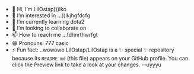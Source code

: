 - 👋 Hi, I’m LilOstap)))iko
- 👀 I’m interested in ...))lkjhgfdcfg
- 🌱 I’m currently learning dota2
- 💞️ I’m looking to collaborate on 
- 📫 How to reach me ...fdhnrthwrfgt
- 😄 Pronouns: 777 casic
- ⚡ Fun fact: ..wowowo
LilOstap/LilOstap is a ✨ special ✨ repository because its `README.md` (this file) appears on your GitHub profile.
You can click the Preview link to take a look at your changes.
--uyyyu
